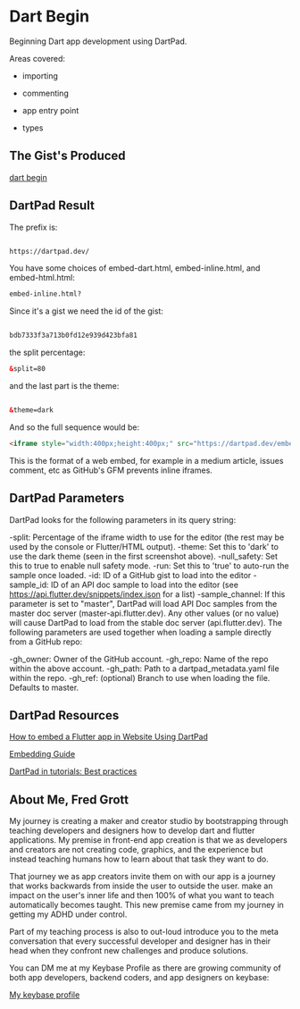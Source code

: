# Dart Begin

Beginning Dart app development using DartPad.

Areas covered:

- importing

- commenting

- app entry point

- types

## The Gist's Produced

[dart begin](https://gist.github.com/fredgrott/bdb7333f3a713b0fd12e939d423bfa81)

## DartPad Result

The prefix is:

```html

https://dartpad.dev/


```

You have some choices of embed-dart.html, embed-inline.html, and embed-html.html:

```html
embed-inline.html?

```

Since it's a gist we need the id of the gist:

```html

bdb7333f3a713b0fd12e939d423bfa81

```

the split percentage:

```html
&split=80

```

and the last part is the theme:

```html

&theme=dark

```

And so the full sequence would be:

```html
<iframe style="width:400px;height:400px;" src="https://dartpad.dev/embed-inline.html?id=bdb7333f3a713b0fd12e939d423bfa81&split=80&null_safety=true&theme=dark"></iframe>

```

This is the format of a web embed, for example in a medium article, issues comment, etc as GitHub's GFM prevents inline iframes.

## DartPad Parameters

DartPad looks for the following parameters in its query string:

-split: Percentage of the iframe width to use for the editor (the rest may be used by the console or Flutter/HTML output).
-theme: Set this to 'dark' to use the dark theme (seen in the first screenshot above).
-null_safety: Set this to true to enable null safety mode.
-run: Set this to 'true' to auto-run the sample once loaded.
-id: ID of a GitHub gist to load into the editor
-sample_id: ID of an API doc sample to load into the editor (see https://api.flutter.dev/snippets/index.json for a list)
-sample_channel: If this parameter is set to "master", DartPad will load API Doc samples from the master doc server (master-api.flutter.dev). Any other values (or no value) will cause DartPad to load from the stable doc server (api.flutter.dev).
The following parameters are used together when loading a sample directly from a GitHub repo:

-gh_owner: Owner of the GitHub account.
-gh_repo: Name of the repo within the above account.
-gh_path: Path to a dartpad_metadata.yaml file within the repo.
-gh_ref: (optional) Branch to use when loading the file. Defaults to master.

## DartPad Resources

[How to embed a Flutter app in Website Using DartPad](https://medium.com/flutter/how-to-embed-a-flutter-application-in-a-website-using-dartpad-b8fd0ee8c4b9)

[Embedding Guide](https://github.com/dart-lang/dart-pad/wiki/Embedding-Guide)

[DartPad in tutorials: Best practices](https://dart.dev/resources/dartpad-best-practices)

## About Me, Fred Grott

My journey is creating a maker and creator studio by bootstrapping through teaching developers and designers how to develop dart and flutter applications. My premise in front-end app creation is that we as developers and creators are not creating code, graphics, and the experience but instead teaching humans how to learn about that task they want to do.

That journey we as app creators invite them on with our app is a journey that works backwards from inside the user to outside the user. make an impact on the user's inner life and then 100% of what you want to teach automatically becomes taught. This new premise came from my journey in getting my ADHD under control.

Part of my teaching process is also to out-loud introduce you to the meta conversation that every successful developer and designer has in their head when they confront new challenges and produce solutions.

You can DM me at my Keybase Profile as there are growing community of both app developers, backend coders, and app designers on keybase:

[My keybase profile](https://keybase.io/fredgrott)
